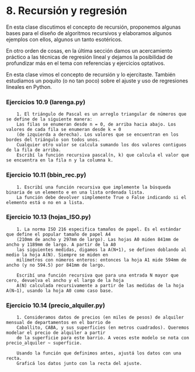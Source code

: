 # 8. Recursión y regresión

En esta clase discutimos el concepto de recursión, proponemos algunas bases para el diseño de algoritmos recursivos y elaboramos algunos ejemplos con ellos, algunos un tanto esotéricos.

En otro orden de cosas, en la última sección damos un acercamiento práctico a las técnicas de regresión lineal y dejamos la posibilidad de profundizar más en el tema con referencias y ejercicios optativos.

En esta clase vimos el concepto de recursión y lo ejercitaste. También estudiamos un poquito (o no tan poco) sobre el ajuste y uso de regresiones lineales en Python.

### Ejercicios 10.9 (larenga.py)

        1. El triángulo de Pascal es un arreglo triangular de números que se define de la siguiente manera:
        Las filas se enumeran desde n = 0, de arriba hacia abajo. Los valores de cada fila se enumeran desde k = 0
        (de izquierda a derecha). Los valores que se encuentran en los bordes del triángulo son todos unos.
        Cualquier otro valor se calcula sumando los dos valores contiguos de la fila de arriba.
        Escribí la función recursiva pascal(n, k) que calcula el valor que se encuentra en la fila n y la columna k.

### Ejercicio 10.11 (bbin_rec.py)

        1. Escribí una función recursiva que implemente la búsqueda binaria de un elemento e en una lista ordenada lista.
        La función debe devolver simplemente True o False indicando si el elemento está o no en a lista.

### Ejercicio 10.13 (hojas_ISO.py)

        1. La norma ISO 216 especifica tamaños de papel. Es el estándar que define el popular tamaño de papel A4
        (210mm de ancho y 297mm de largo). Las hojas A0 miden 841mm de ancho y 1189mm de largo. A partir de la A0
        las siguientes medidas, digamos la A(N+1), se definen doblando al medio la hoja A(N). Siempre se miden en
        milímetros con números enteros: entonces la hoja A1 mide 594mm de ancho (y no 594.5) por 841mm de largo.

        Escribí una función recursiva que para una entrada N mayor que cero, devuelva el ancho y el largo de la hoja
        A(N) calculada recursivamente a partir de las medidas de la hoja A(N−1), usando la hoja A0 como caso base.

### Ejercicio 10.14 (precio_alquiler.py)

        1. Consideramos datos de precios (en miles de pesos) de alquiler mensual de departamentos en el barrio de
        Caballito, CABA, y sus superficies (en metros cuadrados). Queremos modelar el precio de alquiler a partir
        de la superficie para este barrio. A veces este modelo se nota con precio_alquiler ~ superficie.

        Usando la función que definimos antes, ajustá los datos con una recta.
        Graficá los datos junto con la recta del ajuste.
